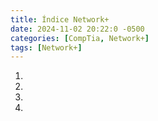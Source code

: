 ```yaml
---
title: Índice Network+
date: 2024-11-02 20:22:0 -0500
categories: [CompTia, Network+]
tags: [Network+]
---
```


1.  
2.  
3.  
4.  